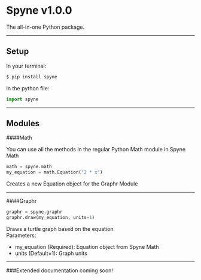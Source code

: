 # Spyne v1.0.0

The all-in-one Python package.
****
## Setup

In your terminal:
```bash
$ pip install spyne
```
In the python file:
```python
import spyne
```
***
## Modules

####Math

You can use all the methods in the regular Python Math module in Spyne Math
```python
math = spyne.math
my_equation = math.Equation("2 * x")
```
Creates a new Equation object for the Graphr Module
***
####Graphr
```python
graphr = spyne.graphr
graphr.draw(my_equation, units=1)
```
Draws a turtle graph based on the equation\
Parameters:
- my_equation (Required): Equation object from Spyne Math
- units (Default=1): Graph units

***
###Extended documentation coming soon!












